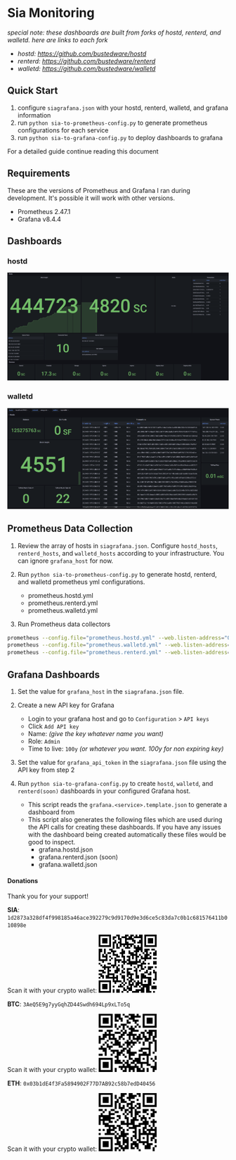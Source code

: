 # Sia Monitoring

*special note: these dashboards are built from forks of hostd, renterd, and walletd. here are links to each fork*
- *hostd: https://github.com/bustedware/hostd*
- *renterd: https://github.com/bustedware/renterd*
- *walletd: https://github.com/bustedware/walletd*

## Quick Start
1. configure `siagrafana.json` with your hostd, renterd, walletd, and grafana information
2. run `python sia-to-prometheus-config.py` to generate prometheus configurations for each service
3. run `python sia-to-grafana-config.py` to deploy dashboards to grafana

For a detailed guide continue reading this document

## Requirements
These are the versions of Prometheus and Grafana I ran during development. It's possible it will work with other versions.
- Prometheus 2.47.1
- Grafana v8.4.4

## Dashboards
### hostd
![alt text](dashboard.png)

### walletd
![alt text](dashboard.walletd.png)

## Prometheus Data Collection
1. Review the array of hosts in `siagrafana.json`. Configure `hostd_hosts`, `renterd_hosts`, and `walletd_hosts` according to your infrastructure. You can ignore `grafana_host` for now.

2. Run `python sia-to-prometheus-config.py` to generate hostd, renterd, and walletd prometheus yml configurations.
    - prometheus.hostd.yml
    - prometheus.renterd.yml
    - prometheus.walletd.yml

3. Run Prometheus data collectors

```bash
prometheus --config.file="prometheus.hostd.yml" --web.listen-address="0.0.0.0:9090" --storage.tsdb.path="hostd"
prometheus --config.file="prometheus.walletd.yml" --web.listen-address="0.0.0.0:10090" --storage.tsdb.path="walletd"
prometheus --config.file="prometheus.renterd.yml" --web.listen-address="0.0.0.0:11090" --storage.tsdb.path="renterd"
```

## Grafana Dashboards
1. Set the value for `grafana_host` in the `siagrafana.json` file.

2. Create a new API key for Grafana
    - Login to your grafana host and go to `Configuration` > `API keys`
    - Click `Add API key`
    - Name: _(give the key whatever name you want)_
    - Role: `Admin`
    - Time to live: `100y` _(or whatever you want. 100y for non expiring key)_

3. Set the value for `grafana_api_token` in the `siagrafana.json` file using the API key from step 2

4. Run `python sia-to-grafana-config.py` to create `hostd`, `walletd`, and `renterd(soon)` dashboards in your configured Grafana host.
    - This script reads the `grafana.<service>.template.json` to generate a dashboard from
    - This script also generates the following files which are used during the API calls for creating these dashboards. If you have any issues with the dashboard being created automatically these files would be good to inspect.
        - grafana.hostd.json
        - grafana.renterd.json (soon)
        - grafana.walletd.json

#### Donations

Thank you for your support!

**SIA**: `1d2873a328df4f998185a46ace392279c9d9170d9e3d6ce5c83da7c0b1c681576411b010898e`

Scan it with your crypto wallet:
![BTC QR code](donate/sia.png)

**BTC**: `3AeQ5E9g7yyGqhZD44Swdh694Lp9xLTo5q`

Scan it with your crypto wallet:
![BTC QR code](donate/btc.png)

**ETH**: `0x03b1dE4f3Fa5894902F77D7AB92c58b7edD40456`

Scan it with your crypto wallet:
![BTC QR code](donate/eth.png)